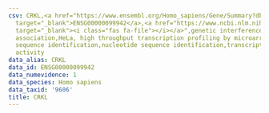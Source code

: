 ```yaml
---
csv: CRKL,<a href="https://www.ensembl.org/Homo_sapiens/Gene/Summary?db=core;g=ENSG00000099942"
  target="_blank">ENSG00000099942</a>,<a href="https://www.ncbi.nlm.nih.gov/pubmed/17216044"
  target="_blank"><i class="fas fa-file"></i></a>",genetic interference,functional
  association,HeLa, high throughput transcription profiling by microarray,nucleotide
  sequence identification,nucleotide sequence identification,transcriptional regulation,down-regulates
  activity
data_alias: CRKL
data_id: ENSG00000099942
data_numevidence: 1
data_species: Homo sapiens
data_taxid: '9606'
title: CRKL
---
```

